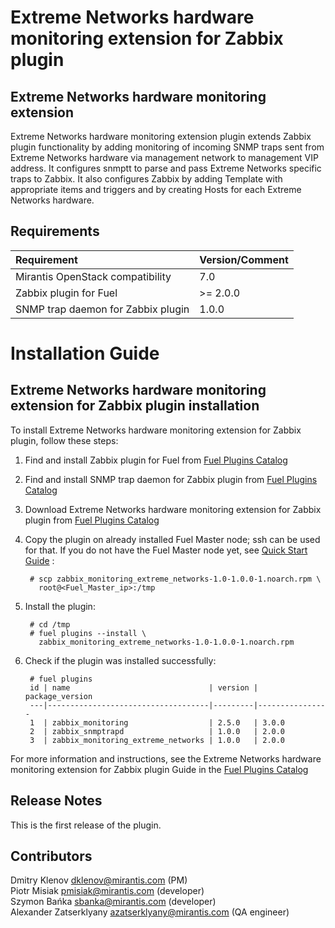 Extreme Networks hardware monitoring extension for Zabbix plugin
================================================================

Extreme Networks hardware monitoring extension
----------------------------------------------

Extreme Networks hardware monitoring extension plugin extends Zabbix plugin
functionality by adding monitoring of incoming SNMP traps sent from Extreme
Networks hardware via management network to management VIP address.
It configures snmptt to parse and pass Extreme Networks specific traps to
Zabbix. It also configures Zabbix by adding Template with appropriate items
and triggers and by creating Hosts for each Extreme Networks hardware.

Requirements
------------

| Requirement                        | Version/Comment |
|:-----------------------------------|:----------------|
| Mirantis OpenStack compatibility   | 7.0             |
| Zabbix plugin for Fuel             | >= 2.0.0        |
| SNMP trap daemon for Zabbix plugin | 1.0.0           |

Installation Guide
==================

Extreme Networks hardware monitoring extension for Zabbix plugin installation
-----------------------------------------------------------------------------

To install Extreme Networks hardware monitoring extension for Zabbix plugin,
follow these steps:

1. Find and install Zabbix plugin for Fuel from
    [Fuel Plugins Catalog](https://software.mirantis.com/fuel-plugins)

2. Find and install SNMP trap daemon for Zabbix plugin from
    [Fuel Plugins Catalog](https://software.mirantis.com/fuel-plugins)

3. Download Extreme Networks hardware monitoring extension for Zabbix plugin
    from [Fuel Plugins Catalog](https://software.mirantis.com/fuel-plugins)

4. Copy the plugin on already installed Fuel Master node; ssh can be used for
    that. If you do not have the Fuel Master node yet, see
    [Quick Start Guide](https://software.mirantis.com/quick-start/) :

        # scp zabbix_monitoring_extreme_networks-1.0-1.0.0-1.noarch.rpm \
          root@<Fuel_Master_ip>:/tmp

5. Install the plugin:

        # cd /tmp
        # fuel plugins --install \
          zabbix_monitoring_extreme_networks-1.0-1.0.0-1.noarch.rpm

6. Check if the plugin was installed successfully:

        # fuel plugins
        id | name                               | version | package_version
        ---|------------------------------------|---------|----------------
        1  | zabbix_monitoring                  | 2.5.0   | 3.0.0
        2  | zabbix_snmptrapd                   | 1.0.0   | 2.0.0
        3  | zabbix_monitoring_extreme_networks | 1.0.0   | 2.0.0

For more information and instructions, see the Extreme Networks hardware
monitoring extension for Zabbix plugin Guide in the
[Fuel Plugins Catalog](https://software.mirantis.com/fuel-plugins)

Release Notes
-------------

This is the first release of the plugin.

Contributors
------------

Dmitry Klenov <dklenov@mirantis.com> (PM)  
Piotr Misiak <pmisiak@mirantis.com> (developer)  
Szymon Bańka <sbanka@mirantis.com> (developer)  
Alexander Zatserklyany <azatserklyany@mirantis.com> (QA engineer)  
